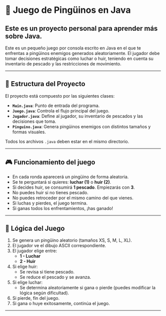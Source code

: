 # 🐧 Juego de Pingüinos en Java
## Este es un proyecto personal para aprender más sobre Java.

Este es un pequeño juego por consola escrito en Java en el que te enfrentas a pingüinos enemigos generados aleatoriamente. El jugador debe tomar decisiones estratégicas como luchar o huir, teniendo en cuenta su inventario de pescado y las restricciones de movimiento.

---

## 📁 Estructura del Proyecto

El proyecto está compuesto por las siguientes clases:

- **`Main.java`**: Punto de entrada del programa.
- **`Juego.java`**: Controla el flujo principal del juego.
- **`Jugador.java`**: Define al jugador, su inventario de pescados y las decisiones que toma.
- **`Pinguino.java`**: Genera pingüinos enemigos con distintos tamaños y formas visuales.

Todos los archivos `.java` deben estar en el mismo directorio.

---

## 🎮 Funcionamiento del juego

- En cada ronda aparecerá un pingüino de forma aleatoria.
- Se te perguntará si quieres: **luchar (1)** o **huir (2)**.
- Si decides huir, se consumirá **1 pescado**. Empiezarás con **3**.
- No puedes huir si no tienes pescado.
- No puedes retroceder por el mismo camino del que vienes.
- Si luchas y pierdes, el juego termina.
- Si ganas todos los enfrentamientos, ¡has ganado!

---

## 🧠 Lógica del Juego

1. Se genera un pingüino aleatorio (tamaños XS, S, M, L, XL).
2. El jugador ve el dibujo ASCII correspondiente.
3. El jugador elige entre:
   - **1 - Luchar**
   - **2 - Huir**
4. Si elige huir:
   - Se revisa si tiene pescado.
   - Se reduce el pescado y se avanza.
5. Si elige luchar:
   - Se determina aleatoriamente si gana o pierde (puedes modificar la lógica según dificultad).
6. Si pierde, fin del juego.
7. Si gana o huye exitosamente, continúa el juego.

---

